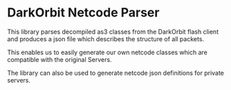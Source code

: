# DarkOrbit Netcode Parser

This library parses decompiled as3 classes from the DarkOrbit flash client
and produces a json file which describes the structure of all packets.

This enables us to easily generate our own netcode classes which are 
compatible with the original Servers.

The library can also be used to generate netcode json definitions for private servers.
